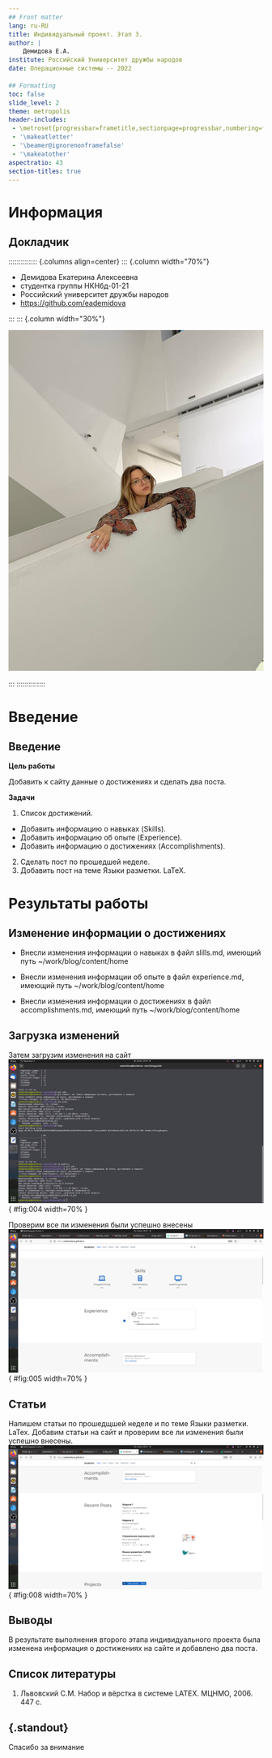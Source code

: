 ```yaml
---
## Front matter
lang: ru-RU
title: Индивидуальный проект. Этап 3.
author: |
	Демидова Е.А.
institute: Российский Университет дружбы народов
date: Операционные системы -- 2022

## Formatting
toc: false
slide_level: 2
theme: metropolis
header-includes: 
 - \metroset{progressbar=frametitle,sectionpage=progressbar,numbering=fraction}
 - '\makeatletter'
 - '\beamer@ignorenonframefalse'
 - '\makeatother'
aspectratio: 43
section-titles: true
---
```


# Информация

## Докладчик

:::::::::::::: {.columns align=center}
::: {.column width="70%"}

  * Демидова Екатерина Алексеевна
  * студентка группы НКНбд-01-21
  * Российский университет дружбы народов
  * <https://github.com/eademidova>

:::
::: {.column width="30%"}

![](./image/ava.jpg)

:::
::::::::::::::


# Введение

## Введение

**Цель работы**

Добавить к сайту данные о достижениях и сделать два поста.

**Задачи**

1. Список достижений.
 - Добавить информацию о навыках (Skills).
 - Добавить информацию об опыте (Experience).
 - Добавить информацию о достижениях (Accomplishments).
2. Сделать пост по прошедшей неделе.
3. Добавить пост на теме Языки разметки. LaTeX.



# Результаты работы

## Изменение информации о достижениях

- Внесли изменения информации о навыках в файл slills.md, имеющий путь ~/work/blog/content/home

- Внесли изменения информации об опыте в файл experience.md, имеющий путь ~/work/blog/content/home

- Внесли изменения информации о достижениях в файл accomplishments.md, имеющий путь ~/work/blog/content/home

## Загрузка изменений

Затем загрузим изменения на сайт
![Загрузка изменений](image/4.png){ #fig:004 width=70% }

Проверим все ли изменения были успешно внесены
![Вид сайта](image/5.png){ #fig:005 width=70% }

## Статьи

Напишем статьи по прошедщшей неделе и по теме Языки разметки. LaTex. Добавим статьи на сайт и проверим все ли изменения были успешно внесены.
![Добавление статей](image/8.png){ #fig:008 width=70% }

## Выводы

В результате выполнения второго этапа индивидуального проекта была изменена информация о достижениях на сайте и добавлено два поста.

## Список литературы

1. Львовский С.М. Набор и вёрстка в системе LATEX. МЦНМО, 2006. 447 с.

## {.standout}

Спасибо за внимание
